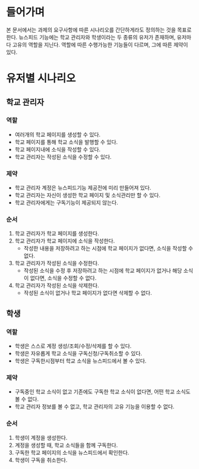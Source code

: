 # 들어가며
본 문서에서는 과제의 요구사항에 따른 시나리오를 간단하게라도 정의하는 것을 목표로 한다. 뉴스피드 기능에는 학교 관리자와 학생이라는 두 종류의 유저가 존재하며, 유저마다 고유의 역할을 지닌다.
역할에 따른 수행가능한 기능들이 다르며, 그에 따른 제약이 있다.

# 유저별 시나리오
## 학교 관리자
### 역할
 - 여러개의 학교 페이지를 생성할 수 있다.
 - 학교 페이지를 통해 학교 소식을 발행할 수 있다.
 - 학교 페이지내에 소식을 작성할 수 있다.
 - 학교 관리자는 작성된 소식을 수정할 수 있다.
### 제약
 - 학교 관리자 계정은 뉴스피드기능 제공전에 미리 만들어져 있다.
 - 학교 관리자는 자신이 생성한 학교 페이지 및 소식관리만 할 수 있다.
 - 학교 관리자에게는 구독기능이 제공되지 않는다.
### 순서
1. 학교 관리자가 학교 페이지를 생성한다.
2. 학교 관리자가 학교 페이지에 소식을 작성한다.
    - 작성한 내용을 저장하려고 하는 시점에 학교 페이지가 없다면, 소식을 작성할 수 없다.
3. 학교 관리자가 작성된 소식을 수정한다.
    - 작성된 소식을 수정 후 저장하려고 하는 시점에 학교 페이지가 없거나 해당 소식이 없다면, 소식을 수정할 수 없다.
4. 학교 관리자가 작성된 소식을 삭제한다.
    - 작성된 소식이 없거나 학교 페이지가 없다면 삭제할 수 없다.

## 학생
### 역할
 - 학생은 스스로 계정 생성/조회/수정/삭제를 할 수 있다.
 - 학생은 자유롭게 학교 소식을 구독신청/구독취소할 수 있다.
 - 학생은 구독한시점부터 학교 소식을 뉴스피드에서 볼 수 있다.
### 제약
 - 구독중인 학교 소식이 없고 기존에도 구독한 학교 소식이 없다면, 어떤 학교 소식도 볼 수 없다.
 - 학교 관리자 정보를 볼 수 없고, 학교 관리자의 고유 기능을 이용할 수 없다.
### 순서
1. 학생이 계정을 생성한다.
2. 계정을 생성할 때, 학교 소식들을 함께 구독한다.
3. 구독한 학교 페이지의 소식을 뉴스피드에서 확인한다.
4. 학생이 구독을 취소한다.
